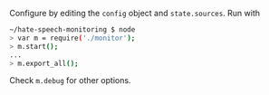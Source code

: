Configure by editing the `config` object and `state.sources`. Run with
```bash
~/hate-speech-monitoring $ node
> var m = require('./monitor');
> m.start();
...
> m.export_all();
```
Check `m.debug` for other options.

